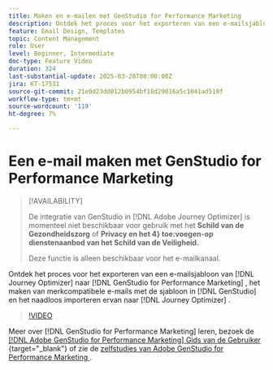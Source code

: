 ```yaml
---
title: Maken en e-mailen met GenStudio for Performance Marketing
description: Ontdek het proces voor het exporteren van een e-mailsjabloon van Journey Optimizer naar GenStudio for Performance Marketing, het maken van merkwaardige e-mails met de sjabloon in GenStudio en het naadloos importeren van deze mailsjablonen naar Journey Optimizer.
feature: Email Design, Templates
topic: Content Management
role: User
level: Beginner, Intermediate
doc-type: Feature Video
duration: 324
last-substantial-update: 2025-03-28T00:00:00Z
jira: KT-17531
source-git-commit: 21e0d23dd012b0954bf18d29016a5c1041ad519f
workflow-type: tm+mt
source-wordcount: '119'
ht-degree: 7%

---
```



# Een e-mail maken met GenStudio for Performance Marketing

>[!AVAILABILITY]
>
>De integratie van GenStudio in [!DNL Adobe Journey Optimizer] is momenteel niet beschikbaar voor gebruik met het **Schild van de Gezondheidszorg** of **Privacy en het 4&rbrace; toe:voegen-op dienstenaanbod van het Schild van de Veiligheid.**
>
>Deze functie is alleen beschikbaar voor het e-mailkanaal.

Ontdek het proces voor het exporteren van een e-mailsjabloon van [!DNL Journey Optimizer] naar [!DNL GenStudio for Performance Marketing] , het maken van merkcompatibele e-mails met de sjabloon in [!DNL GenStudio] en het naadloos importeren ervan naar [!DNL Journey Optimizer] .

>[!VIDEO](https://video.tv.adobe.com/v/3456038/?learn=on&enablevpops)

Meer over [!DNL GenStudio for Performance Marketing] leren, bezoek de [[!DNL Adobe GenStudio for Performance Marketing]  Gids van de Gebruiker ](https://experienceleague.adobe.com/en/docs/genstudio-for-performance-marketing/user-guide/home){target="_blank"}  of zie de [ zelfstudies van Adobe GenStudio for Performance Marketing ](https://experienceleague.adobe.com/en/docs/genstudio-for-performance-marketing-learn/tutorials/overview).
